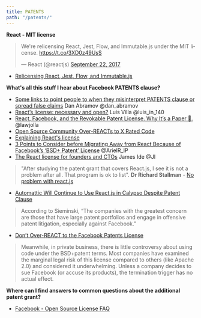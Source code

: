 ```yaml
---
title: PATENTS
path: "/patents/"
---
```


**React - MIT license**

<blockquote class="twitter-tweet" data-lang="en"><p lang="en" dir="ltr">We&#39;re relicensing React, Jest, Flow, and Immutable.js under the MIT license. <a href="https://t.co/3XD0z49UsS">https://t.co/3XD0z49UsS</a></p>&mdash; React (@reactjs) <a href="https://twitter.com/reactjs/status/911347634069168128">September 22, 2017</a></blockquote>
<script async src="//platform.twitter.com/widgets.js" charset="utf-8"></script>

* [Relicensing React, Jest, Flow, and Immutable.js](https://code.facebook.com/posts/300798627056246/relicensing-react-jest-flow-and-immutable-js)

**What's all this stuff I hear about Facebook PATENTS clause?**

* [Some links to point people to when they misinterpret PATENTS clause or spread false claims](https://gist.github.com/gaearon/df0c4025e67399af72786d7ac7c819cc) Dan Abramov @dan_abramov
* [React’s license: necessary and open?](http://lu.is/blog/2016/10/31/reacts-license-necessary-and-open) Luis Villa @luis_in_140
* [React, Facebook, and the Revokable Patent License. Why It’s a Paper 🐯.](https://medium.com/@dwalsh.sdlr/react-facebook-and-the-revokable-patent-license-why-its-a-paper-25c40c50b562) @lawjolla
* [Open Source Community Over-REACTs to X Rated Code](https://heathermeeker.com/2017/08/19/open-source-community-over-reacts-to-x-rated-code/amp)
* [Explaining React's license](https://code.facebook.com/posts/112130496157735/explaining-react-s-license)
* [3 Points to Consider before Migrating Away from React Because of Facebook’s ‘BSD+ Patent’ License](https://medium.com/@ArielR_IP/3-points-to-consider-before-migrating-away-from-react-because-of-facebooks-bsd-patent-license-b4a32562d268) @ArielR_IP
* [The React license for founders and CTOs](https://medium.com/@ji/the-react-license-for-founders-and-ctos-b38d2538f3e5) James Ide @JI

> "After studying the patent grant that covers React.js, I see it is not a problem after all.  That program is ok to list". **Dr Richard Stallman** - [ No problem with react.js](https://lists.gnu.org/archive/html/directory-discuss/2017-01/msg00025.html)

* [Automattic Will Continue to Use React.js in Calypso Despite Patent Clause](https://wptavern.com/automattic-will-continue-to-use-react-js-in-calypso-despite-patent-clause)

> According to Sieminski, “The companies with the greatest concern are those that have large patent portfolios and engage in offensive patent litigation, especially against Facebook.”


* [Don’t Over-REACT to the Facebook Patents License](https://blog.fossa.io/dont-over-react-to-the-facebook-patents-license-629f708f2221)

> Meanwhile, in private business, there is little controversy about using code under the BSD+patent terms. Most companies have examined the marginal legal risk of this license compared to others (like Apache 2.0) and considered it underwhelming. Unless a company decides to sue Facebook (or accuse its products), the termination trigger has no actual effect.

**Where can I find answers to common questions about the additional patent grant?**
* [Facebook - Open Source License FAQ](https://code.facebook.com/pages/850928938376556)




